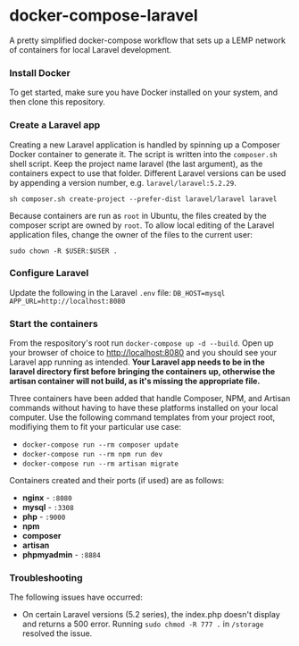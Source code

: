 # docker-compose-laravel
A pretty simplified docker-compose workflow that sets up a LEMP network of containers for local Laravel development.

### Install Docker

To get started, make sure you have Docker installed on your system, and then clone this repository.

### Create a Laravel app

Creating a new Laravel application is handled by spinning up a Composer Docker container to generate it. The script is written into the `composer.sh` shell script.
Keep the project name laravel (the last argument), as the containers expect to use that folder.
Different Laravel versions can be used by appending a version number, e.g. `laravel/laravel:5.2.29`.

```
sh composer.sh create-project --prefer-dist laravel/laravel laravel
```
Because containers are run as `root` in Ubuntu, the files created by  the composer script are owned by `root`. To allow local editing of the Laravel application files, change the owner of the files to the current user:
```
sudo chown -R $USER:$USER .
```

### Configure Laravel

Update the following in the Laravel `.env` file:
`DB_HOST=mysql`
`APP_URL=http://localhost:8080`

### Start the containers

From the respository's root run `docker-compose up -d --build`. Open up your browser of choice to [http://localhost:8080](http://localhost:8080) and you should see your Laravel app running as intended. **Your Laravel app needs to be in the laravel directory first before bringing the containers up, otherwise the artisan container will not build, as it's missing the appropriate file.**

Three containers have been added that handle Composer, NPM, and Artisan commands without having to have these platforms installed on your local computer. Use the following command templates from your project root, modifiying them to fit your particular use case:

- `docker-compose run --rm composer update`
- `docker-compose run --rm npm run dev`
- `docker-compose run --rm artisan migrate`

Containers created and their ports (if used) are as follows:

- **nginx** - `:8080`
- **mysql** - `:3308`
- **php** - `:9000`
- **npm**
- **composer**
- **artisan**
- **phpmyadmin** - `:8884`

### Troubleshooting

The following issues have occurred:

- On certain Laravel versions (5.2 series), the index.php doesn't display and returns a 500 error. Running `sudo chmod -R 777 .` in `/storage` resolved the issue.

